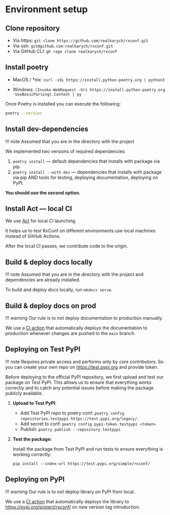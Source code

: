 # Environment setup

## Clone repository

- Via https: `git clone https://github.com/realkarych/rxconf.git`
- Via ssh: `git@github.com:realkarych/rxconf.git`
- Via GitHub CLI: `gh repo clone realkarych/rxconf`

## Install poetry

- MacOS / *nix: `curl -sSL https://install.python-poetry.org | python3 -`
- Windows: `(Invoke-WebRequest -Uri https://install.python-poetry.org -UseBasicParsing).Content | py -`

Once Poetry is installed you can execute the following:

```sh
poetry --version
```

## Install dev-dependencies

!!! note
    Assumed that you are in the directory with the project

We implemented two versions of required dependencies:

1. `poetry install` — default dependencies that installs with package via pip.
2. `poetry install --with dev` — dependencies that installs with package via pip AND tools for testing,
deploying documentation, deploying on PyPI.

**You should use the second option.**

## Install Act — local CI

We use [Act](https://github.com/nektos/act) for local CI launching.

It helps us to test RxConf on different environments use local machines instead of GitHub Actions.

After the local CI passes, we contribute code to the origin.

## Build & deploy docs locally

!!! note
    Assumed that you are in the directory with the project and dependencies are already installed.

To build and deploy docs locally, run `mkdocs serve`.

## Build & deploy docs on prod

!!! warning
    Our rule is to not deploy documentation to production manually.

We use a [CI action](https://github.com/realkarych/rxconf/blob/main/.github/workflows/deploy_docs.yml)
that automatically deploys the documentation to production whenever changes are pushed to the `main` branch.

## Deploying on Test PyPI

!!! note
    Requires private access and performs only by core contributors.
    So you can create your own repo on <https://test.pypi.org> and provide token.

Before deploying to the official PyPI repository, we first upload and test our package on Test PyPI.
This allows us to ensure that everything works correctly and to catch any potential issues
before making the package publicly available.

1. **Upload to Test PyPI**:

    - Add Test PyPI repo to poetry conf: `poetry config repositories.testpypi https://test.pypi.org/legacy/`.
    - Add secret to conf: `poetry config pypi-token.testpypi <token>`
    - Publish: `poetry publish --repository testpypi`

2. **Test the package:**

    Install the package from Test PyPI and run tests to ensure everything is working correctly:

    `pip install --index-url https://test.pypi.org/simple/rxconf/`

## Deploying on PyPI

!!! warning
    Our rule is to not deploy library on PyPI from local.

We use a [CI action](https://github.com/realkarych/rxconf/blob/main/.github/workflows/publish.yml)
that automatically deploys the library to <https://pypi.org/project/rxconf/> on new version tag introduction.

